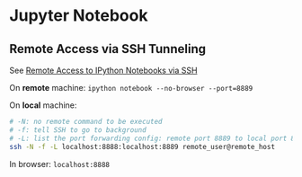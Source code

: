 
# Jupyter Notebook

## Remote Access via SSH Tunneling

See [Remote Access to IPython Notebooks via SSH](https://coderwall.com/p/ohk6cg/remote-access-to-ipython-notebooks-via-ssh)

On **remote** machine:
`ipython notebook --no-browser --port=8889`


On **local** machine:
```sh
# -N: no remote command to be executed
# -f: tell SSH to go to background
# -L: list the port forwarding config: remote port 8889 to local port 8888
ssh -N -f -L localhost:8888:localhost:8889 remote_user@remote_host
```

In browser: `localhost:8888`